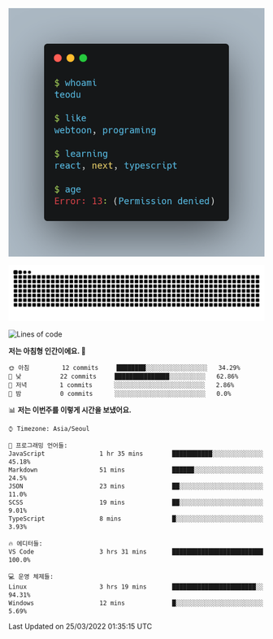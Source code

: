 [![terminal](https://github.com/teodu1597/teodu1597/blob/main/carbon.png)](https://github.com/teodu1597)

[![Snake](https://raw.githubusercontent.com/teodu1597/teodu1597/output/github-contribution-grid-snake.svg)](https://github.com/teodu1597)

<!--START_SECTION:waka-->
![Lines of code](https://img.shields.io/badge/%EC%A0%80%EB%8A%94%20%EC%97%AC%ED%83%9C%EA%B9%8C%EC%A7%80%20-12%20%EC%A4%84%EC%9D%98%20%EC%BD%94%EB%93%9C%EB%A5%BC%20%EC%9E%91%EC%84%B1%ED%96%88%EC%96%B4%EC%9A%94.-blue)

**저는 아침형 인간이에요. 🐤** 

```text
🌞 아침         12 commits     ████████░░░░░░░░░░░░░░░░░   34.29% 
🌆 낮　         22 commits     ███████████████░░░░░░░░░░   62.86% 
🌃 저녁         1 commits      ░░░░░░░░░░░░░░░░░░░░░░░░░   2.86% 
🌙 밤　         0 commits      ░░░░░░░░░░░░░░░░░░░░░░░░░   0.0%

```


📊 **저는 이번주를 이렇게 시간을 보냈어요.** 

```text
⌚︎ Timezone: Asia/Seoul

💬 프로그래밍 언어들: 
JavaScript               1 hr 35 mins        ███████████░░░░░░░░░░░░░░   45.18% 
Markdown                 51 mins             ██████░░░░░░░░░░░░░░░░░░░   24.5% 
JSON                     23 mins             ██░░░░░░░░░░░░░░░░░░░░░░░   11.0% 
SCSS                     19 mins             ██░░░░░░░░░░░░░░░░░░░░░░░   9.01% 
TypeScript               8 mins              █░░░░░░░░░░░░░░░░░░░░░░░░   3.93%

🔥 에디터들: 
VS Code                  3 hrs 31 mins       █████████████████████████   100.0%

💻 운영 체제들: 
Linux                    3 hrs 19 mins       ███████████████████████░░   94.31% 
Windows                  12 mins             █░░░░░░░░░░░░░░░░░░░░░░░░   5.69%

```


 Last Updated on 25/03/2022 01:35:15 UTC
<!--END_SECTION:waka-->
